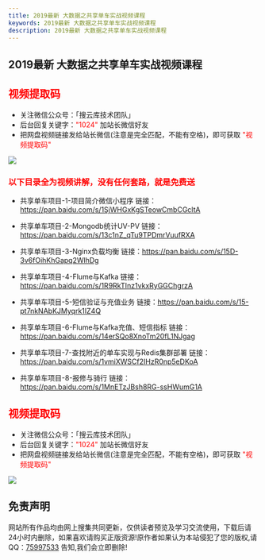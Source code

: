 ```yaml
---
title: 2019最新 大数据之共享单车实战视频课程
keywords: 2019最新 大数据之共享单车实战视频课程
description: 2019最新 大数据之共享单车实战视频课程
---
```


## 2019最新 大数据之共享单车实战视频课程

## <span style="color: #FF0000;">视频提取码</span>

- 关注微信公众号：「搜云库技术团队」
- 后台回复关键字：<span style="color: #FF0000;">"1024"</span> 加站长微信好友
- 把网盘视频链接发给站长微信(注意是完全匹配，不能有空格)，即可获取 <span style="color: #FF0000;">"视频提取码"</span>

![][1]

[1]: https://team.souyunku.com/img/souyunku.png

### <span style="color: #FF0000;">以下目录全为视频讲解，没有任何套路，就是免费送</span>

- 共享单车项目-1-项目简介微信小程序
链接：https://pan.baidu.com/s/1SjWHGxKgSTeowCmbCGcltA 

- 共享单车项目-2-Mongodb统计UV-PV
链接：https://pan.baidu.com/s/13c1nZ_qTu9TPDmrVuufRXA 

- 共享单车项目-3-Nginx负载均衡
链接：https://pan.baidu.com/s/15D-3v6fOihKhGapq2WlhDg 

- 共享单车项目-4-Flume与Kafka
链接：https://pan.baidu.com/s/1R9RkTInz1vkxRyGGChgrzA

- 共享单车项目-5-短信验证与充值业务
链接：https://pan.baidu.com/s/15-pt7nkNAbKJMyqrk1IZ4Q

- 共享单车项目-6-Flume与Kafka充值、短信指标
链接：https://pan.baidu.com/s/14erSQo8XnoTm20fL1NJgag

- 共享单车项目-7-查找附近的单车实现与Redis集群部署
链接：https://pan.baidu.com/s/1vmiXWSCf2IHzR0np5eDKoA

- 共享单车项目-8-报修与骑行
链接：https://pan.baidu.com/s/1MnETzJBsh8RG-ssHWumG1A

## <span style="color: #FF0000;">视频提取码</span>

- 关注微信公众号：「搜云库技术团队」
- 后台回复关键字：<span style="color: #FF0000;">"1024"</span> 加站长微信好友
- 把网盘视频链接发给站长微信(注意是完全匹配，不能有空格)，即可获取 <span style="color: #FF0000;">"视频提取码"</span>

![][1]

[1]: https://team.souyunku.com/img/souyunku.jpg

## 免责声明

网站所有作品均由网上搜集共同更新，仅供读者预览及学习交流使用，下载后请24小时内删除，如果喜欢请购买正版资源!原作者如果认为本站侵犯了您的版权,请QQ：<a href="http://wpa.qq.com/msgrd?v=3&uin=75997533&menu=yes" class="qq">75997533</a> 告知,我们会立即删除!
